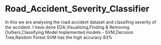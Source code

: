 # Road_Accident_Severity_Classifier
In this we are analysing the road accident dataset and classifing severity of the accident.
I have done EDA,Visualizing,Finding & Removing Outliers,Classifying Model
Implemented models - SVM,Decision Tree,Random Forest
SVM has the high accuracy 83%
